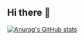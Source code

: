 ## Hi there 👋

<!--
**ductruonghoc/ductruonghoc** is a ✨ _special_ ✨ repository because its `README.md` (this file) appears on your GitHub profile.

Here are some ideas to get you started:

- 🔭 I’m currently working on Hehe
- 🌱 I’m currently learning Information Technology at HCMUS
- 👯 I’m looking to collaborate on Haha
- 🤔 I’m looking for help with Huhu
- 💬 Ask me about anything
- 📫 How to reach me: https://www.facebook.com/duckongu666/
- 😄 Pronouns: Boss
- ⚡ Fun fact: Handsome
-->

[![Anurag's GitHub stats](https://github-readme-stats.vercel.app/api?username=ductruonghoc)](https://github.com/anuraghazra/github-readme-stats)
